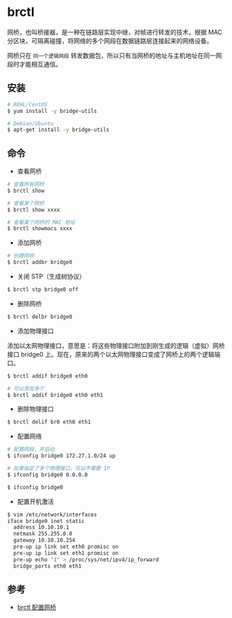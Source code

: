 # brctl

网桥，也叫桥接器，是一种在链路层实现中继，对帧进行转发的技术，根据 MAC 分区块，可隔离碰撞，将网络的多个网段在数据链路层连接起来的网络设备。

网桥只在 `同一个逻辑网段` 转发数据包，所以只有当网桥的地址与主机地址在同一网段时才能相互通信。

## 安装

```sh
# REHL/CentOS
$ yum install -y bridge-utils

# Debian/Ubuntu
$ apt-get install -y bridge-utils
```

## 命令

* 查看网桥

```sh
# 查看所有网桥
$ brctl show

# 查看某个网桥
$ brctl show xxxx

# 查看某个网桥的 MAC 地址
$ brctl showmacs xxxx
```

* 添加网桥

```sh
# 创建网桥
$ brctl addbr bridge0
```

* 关闭 STP（生成树协议）

```sh
$ brctl stp bridge0 off
```

* 删除网桥

```sh
$ brctl delbr bridge0
```

* 添加物理接口

添加以太网物理接口，意思是：将这些物理接口附加到刚生成的逻辑（虚拟）网桥接口 bridge0 上。现在，原来的两个以太网物理接口变成了网桥上的两个逻辑端口。

```sh
$ brctl addif bridge0 eth0

# 可以添加多个
$ brctl addif bridge0 eth0 eth1
```

* 删除物理接口

```sh
$ brctl delif br0 eth0 eth1
```

* 配置网络

```sh
# 配置网段，并启动
$ ifconfig bridge0 172.27.1.0/24 up

# 如果指定了多个物理接口，可以不需要 IP
$ ifconfig bridge0 0.0.0.0

$ ifconfig bridge0
```

* 配置开机激活

```sh
$ vim /etc/network/interfaces
iface bridge0 inet static
  address 10.10.10.1
  netmask 255.255.0.0
  gateway 10.10.10.254
  pre-up ip link set eth0 promisc on
  pre-up ip link set eth1 promisc on
  pre-up echo "1" > /proc/sys/net/ipv4/ip_forward
  bridge_ports eth0 eth1
```

## 参考

* [brctl 配置网桥](http://blog.csdn.net/wangwenwen/article/details/7479678)